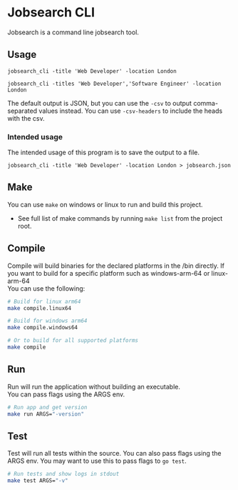 # Jobsearch CLI

Jobsearch is a command line jobsearch tool.

## Usage

    jobsearch_cli -title 'Web Developer' -location London

    jobsearch_cli -titles 'Web Developer','Software Engineer' -location London

The default output is JSON, but you can use the `-csv` to output comma-separated values instead.
You can use `-csv-headers` to include the heads with the csv.

### Intended usage

The intended usage of this program is to save the output to a file.

    jobsearch_cli -title 'Web Developer' -location London > jobsearch.json

## Make

You can use `make` on windows or linux to run and build this project.

- See full list of make commands by running `make list` from the project root.

## Compile

Compile will build binaries for the declared platforms in the /bin directly.
If you want to build for a specific platform such as windows-arm-64 or linux-arm-64  
You can use the following:

```BASH
# Build for linux arm64
make compile.linux64

# Build for windows arm64
make compile.windows64

# Or to build for all supported platforms
make compile
```

## Run 

Run will run the application without building an executable.  
You can pass flags using the ARGS env.

```BASH
# Run app and get version
make run ARGS="-version"
```

## Test

Test will run all tests within the source.
You can also pass flags using the ARGS env. You may want to use this to pass flags to `go test`.  

```BASH
# Run tests and show logs in stdout
make test ARGS="-v"
```